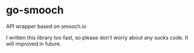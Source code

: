 # go-smooch
API wrapper based on smooch.io

I written this library too fast, so please don't worry about any sucks code. 
It will improved in future.
